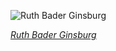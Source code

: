 
![Ruth Bader Ginsburg](https://upload.wikimedia.org/wikipedia/commons/thumb/7/76/Ruth_Bader_Ginsburg_2016_portrait.jpg/525px-Ruth_Bader_Ginsburg_2016_portrait.jpg)

*[Ruth Bader Ginsburg](https://wikipedia.org/wiki/File:Ruth_Bader_Ginsburg_2016_portrait.jpg)*
